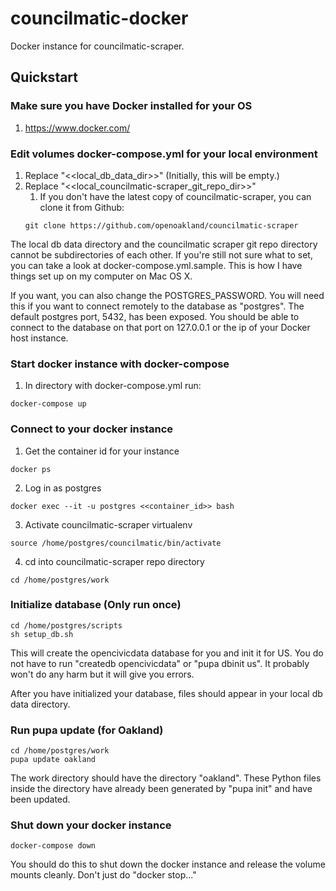 # councilmatic-docker
Docker instance for councilmatic-scraper.  

## Quickstart

###  Make sure you have Docker installed for your OS
1. https://www.docker.com/

### Edit volumes docker-compose.yml for your local environment
1. Replace "<<local_db_data_dir>>" (Initially, this will be empty.)
2. Replace "<<local_councilmatic-scraper_git_repo_dir>>"
   1. If you don't have the latest copy of councilmatic-scraper, you can clone it from Github:
   ```
   git clone https://github.com/openoakland/councilmatic-scraper
   ```

The local db data directory and the councilmatic scraper git repo directory cannot be subdirectories of each other. If you're still not sure what to set, you can take a look at docker-compose.yml.sample. This is how I have things set up on my computer on Mac OS X.

If you want, you can also change the POSTGRES_PASSWORD.  You will need this if you want to connect remotely to the database as "postgres".  The default postgres port, 5432, has been exposed.  You should be able to connect to the database on that port on 127.0.0.1 or the ip of your Docker host instance.

### Start docker instance with docker-compose
1. In directory with docker-compose.yml run:
```
docker-compose up
```

### Connect to your docker instance
1. Get the container id for your instance
```
docker ps
```
2. Log in as postgres
```
docker exec --it -u postgres <<container_id>> bash
```
3. Activate councilmatic-scraper virtualenv
```
source /home/postgres/councilmatic/bin/activate
```
4. cd into councilmatic-scraper repo directory
```
cd /home/postgres/work
```

### Initialize database (**Only run once**)
```
cd /home/postgres/scripts
sh setup_db.sh
```
This will create the opencivicdata database for you and init it for US.  You do not have to run "createdb opencivicdata" or "pupa dbinit us".  It probably won't do any harm but it will give you errors.

After you have initialized your database, files should appear in your local db data directory. 

### Run pupa update (for Oakland)
```
cd /home/postgres/work
pupa update oakland
```

The work directory should have the directory "oakland".  These Python files inside the directory have already been generated by "pupa init" and have been updated.

### Shut down your docker instance
```
docker-compose down
```

You should do this to shut down the docker instance and release the volume mounts cleanly.  Don't just do "docker stop..."